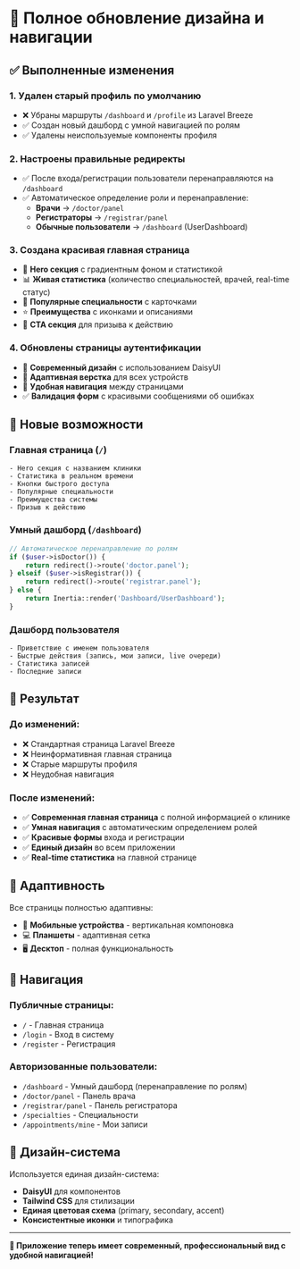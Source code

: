 # 🎨 Полное обновление дизайна и навигации

## ✅ Выполненные изменения

### 1. **Удален старый профиль по умолчанию**
- ❌ Убраны маршруты `/dashboard` и `/profile` из Laravel Breeze
- ✅ Создан новый дашборд с умной навигацией по ролям
- ✅ Удалены неиспользуемые компоненты профиля

### 2. **Настроены правильные редиректы**
- ✅ После входа/регистрации пользователи перенаправляются на `/dashboard`
- ✅ Автоматическое определение роли и перенаправление:
  - **Врачи** → `/doctor/panel`
  - **Регистраторы** → `/registrar/panel`  
  - **Обычные пользователи** → `/dashboard` (UserDashboard)

### 3. **Создана красивая главная страница**
- 🎨 **Hero секция** с градиентным фоном и статистикой
- 📊 **Живая статистика** (количество специальностей, врачей, real-time статус)
- 🏥 **Популярные специальности** с карточками
- ⭐ **Преимущества** с иконками и описаниями
- 🎯 **CTA секция** для призыва к действию

### 4. **Обновлены страницы аутентификации**
- 🎨 **Современный дизайн** с использованием DaisyUI
- 📱 **Адаптивная верстка** для всех устройств
- 🔗 **Удобная навигация** между страницами
- ✅ **Валидация форм** с красивыми сообщениями об ошибках

## 🚀 Новые возможности

### **Главная страница (`/`)**
```vue
- Hero секция с названием клиники
- Статистика в реальном времени
- Кнопки быстрого доступа
- Популярные специальности
- Преимущества системы
- Призыв к действию
```

### **Умный дашборд (`/dashboard`)**
```php
// Автоматическое перенаправление по ролям
if ($user->isDoctor()) {
    return redirect()->route('doctor.panel');
} elseif ($user->isRegistrar()) {
    return redirect()->route('registrar.panel');
} else {
    return Inertia::render('Dashboard/UserDashboard');
}
```

### **Дашборд пользователя**
```vue
- Приветствие с именем пользователя
- Быстрые действия (запись, мои записи, live очереди)
- Статистика записей
- Последние записи
```

## 🎯 Результат

### **До изменений:**
- ❌ Стандартная страница Laravel Breeze
- ❌ Неинформативная главная страница
- ❌ Старые маршруты профиля
- ❌ Неудобная навигация

### **После изменений:**
- ✅ **Современная главная страница** с полной информацией о клинике
- ✅ **Умная навигация** с автоматическим определением ролей
- ✅ **Красивые формы** входа и регистрации
- ✅ **Единый дизайн** во всем приложении
- ✅ **Real-time статистика** на главной странице

## 📱 Адаптивность

Все страницы полностью адаптивны:
- 📱 **Мобильные устройства** - вертикальная компоновка
- 💻 **Планшеты** - адаптивная сетка
- 🖥️ **Десктоп** - полная функциональность

## 🔗 Навигация

### **Публичные страницы:**
- `/` - Главная страница
- `/login` - Вход в систему
- `/register` - Регистрация

### **Авторизованные пользователи:**
- `/dashboard` - Умный дашборд (перенаправление по ролям)
- `/doctor/panel` - Панель врача
- `/registrar/panel` - Панель регистратора
- `/specialties` - Специальности
- `/appointments/mine` - Мои записи

## 🎨 Дизайн-система

Используется единая дизайн-система:
- **DaisyUI** для компонентов
- **Tailwind CSS** для стилизации
- **Единая цветовая схема** (primary, secondary, accent)
- **Консистентные иконки** и типографика

---

**🎉 Приложение теперь имеет современный, профессиональный вид с удобной навигацией!**
